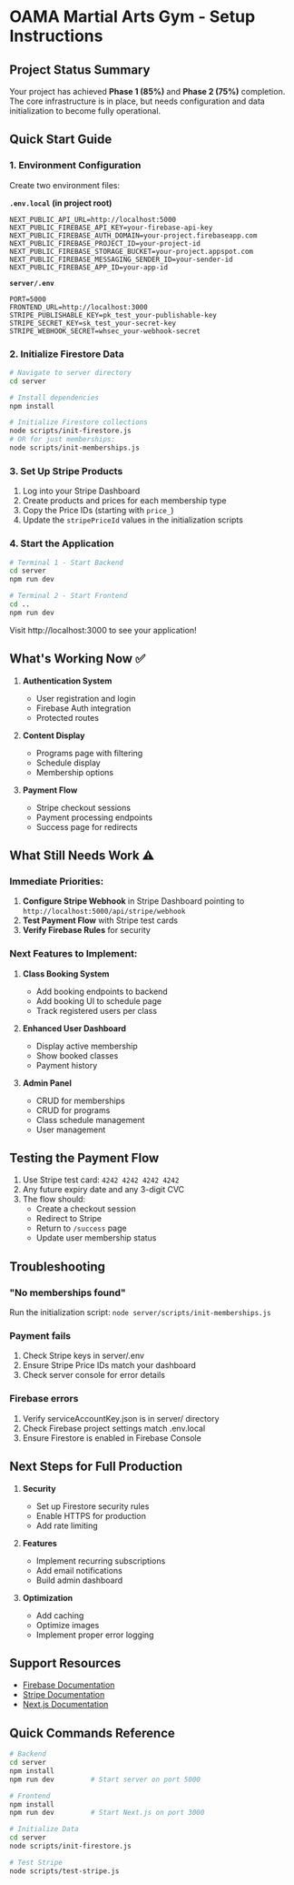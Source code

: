# OAMA Martial Arts Gym - Setup Instructions

## Project Status Summary

Your project has achieved **Phase 1 (85%)** and **Phase 2 (75%)** completion. The core infrastructure is in place, but needs configuration and data initialization to become fully operational.

## Quick Start Guide

### 1. Environment Configuration

Create two environment files:

**`.env.local` (in project root)**
```env
NEXT_PUBLIC_API_URL=http://localhost:5000
NEXT_PUBLIC_FIREBASE_API_KEY=your-firebase-api-key
NEXT_PUBLIC_FIREBASE_AUTH_DOMAIN=your-project.firebaseapp.com
NEXT_PUBLIC_FIREBASE_PROJECT_ID=your-project-id
NEXT_PUBLIC_FIREBASE_STORAGE_BUCKET=your-project.appspot.com
NEXT_PUBLIC_FIREBASE_MESSAGING_SENDER_ID=your-sender-id
NEXT_PUBLIC_FIREBASE_APP_ID=your-app-id
```

**`server/.env`**
```env
PORT=5000
FRONTEND_URL=http://localhost:3000
STRIPE_PUBLISHABLE_KEY=pk_test_your-publishable-key
STRIPE_SECRET_KEY=sk_test_your-secret-key
STRIPE_WEBHOOK_SECRET=whsec_your-webhook-secret
```

### 2. Initialize Firestore Data

```bash
# Navigate to server directory
cd server

# Install dependencies
npm install

# Initialize Firestore collections
node scripts/init-firestore.js
# OR for just memberships:
node scripts/init-memberships.js
```

### 3. Set Up Stripe Products

1. Log into your Stripe Dashboard
2. Create products and prices for each membership type
3. Copy the Price IDs (starting with `price_`)
4. Update the `stripePriceId` values in the initialization scripts

### 4. Start the Application

```bash
# Terminal 1 - Start Backend
cd server
npm run dev

# Terminal 2 - Start Frontend
cd ..
npm run dev
```

Visit http://localhost:3000 to see your application!

## What's Working Now ✅

1. **Authentication System**
   - User registration and login
   - Firebase Auth integration
   - Protected routes

2. **Content Display**
   - Programs page with filtering
   - Schedule display
   - Membership options

3. **Payment Flow**
   - Stripe checkout sessions
   - Payment processing endpoints
   - Success page for redirects

## What Still Needs Work ⚠️

### Immediate Priorities:
1. **Configure Stripe Webhook** in Stripe Dashboard pointing to `http://localhost:5000/api/stripe/webhook`
2. **Test Payment Flow** with Stripe test cards
3. **Verify Firebase Rules** for security

### Next Features to Implement:
1. **Class Booking System**
   - Add booking endpoints to backend
   - Add booking UI to schedule page
   - Track registered users per class

2. **Enhanced User Dashboard**
   - Display active membership
   - Show booked classes
   - Payment history

3. **Admin Panel**
   - CRUD for memberships
   - CRUD for programs
   - Class schedule management
   - User management

## Testing the Payment Flow

1. Use Stripe test card: `4242 4242 4242 4242`
2. Any future expiry date and any 3-digit CVC
3. The flow should:
   - Create a checkout session
   - Redirect to Stripe
   - Return to `/success` page
   - Update user membership status

## Troubleshooting

### "No memberships found"
Run the initialization script: `node server/scripts/init-memberships.js`

### Payment fails
1. Check Stripe keys in server/.env
2. Ensure Stripe Price IDs match your dashboard
3. Check server console for error details

### Firebase errors
1. Verify serviceAccountKey.json is in server/ directory
2. Check Firebase project settings match .env.local
3. Ensure Firestore is enabled in Firebase Console

## Next Steps for Full Production

1. **Security**
   - Set up Firestore security rules
   - Enable HTTPS for production
   - Add rate limiting

2. **Features**
   - Implement recurring subscriptions
   - Add email notifications
   - Build admin dashboard

3. **Optimization**
   - Add caching
   - Optimize images
   - Implement proper error logging

## Support Resources

- [Firebase Documentation](https://firebase.google.com/docs)
- [Stripe Documentation](https://stripe.com/docs)
- [Next.js Documentation](https://nextjs.org/docs)

## Quick Commands Reference

```bash
# Backend
cd server
npm install
npm run dev         # Start server on port 5000

# Frontend
npm install
npm run dev         # Start Next.js on port 3000

# Initialize Data
cd server
node scripts/init-firestore.js

# Test Stripe
node scripts/test-stripe.js
``` 